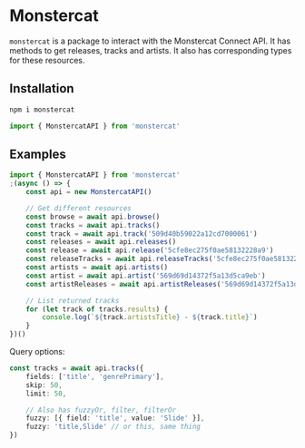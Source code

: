 # Monstercat

`monstercat` is a package to interact with the Monstercat Connect API. It has methods to get releases, tracks and artists. It also has corresponding types for these resources.

## Installation

```sh
npm i monstercat
```

```ts
import { MonstercatAPI } from 'monstercat'
```

## Examples

```ts
import { MonstercatAPI } from 'monstercat'
;(async () => {
    const api = new MonstercatAPI()

    // Get different resources
    const browse = await api.browse()
    const tracks = await api.tracks()
    const track = await api.track('509d40b59022a12cd7000061')
    const releases = await api.releases()
    const release = await api.release('5cfe8ec275f0ae58132228a9')
    const releaseTracks = await api.releaseTracks('5cfe8ec275f0ae58132228a9')
    const artists = await api.artists()
    const artist = await api.artist('569d69d14372f5a13d5ca9eb')
    const artistReleases = await api.artistReleases('569d69d14372f5a13d5ca9eb')

    // List returned tracks
    for (let track of tracks.results) {
        console.log(`${track.artistsTitle} - ${track.title}`)
    }
})()
```

Query options:

```ts
const tracks = await api.tracks({
    fields: ['title', 'genrePrimary'],
    skip: 50,
    limit: 50,

    // Also has fuzzyOr, filter, filterOr
    fuzzy: [{ field: 'title', value: 'Slide' }],
    fuzzy: 'title,Slide' // or this, same thing
})
```
